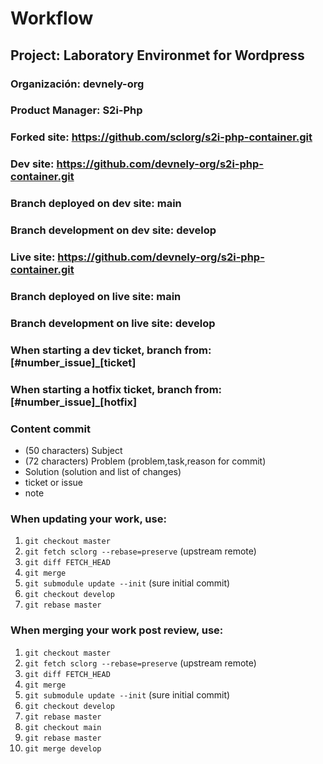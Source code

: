 Workflow
==========

## Project: Laboratory Environmet for Wordpress
### Organización: devnely-org
### Product Manager: S2i-Php
### Forked site: https://github.com/sclorg/s2i-php-container.git
### Dev site: https://github.com/devnely-org/s2i-php-container.git
### Branch deployed on dev site: main
### Branch development on dev site: develop
### Live site:  https://github.com/devnely-org/s2i-php-container.git
### Branch deployed on live site: main
### Branch development on live site: develop
### When starting a dev ticket, branch from: [#number_issue]_[ticket]
### When starting a hotfix ticket, branch from: [#number_issue]_[hotfix]

### Content commit

- (50 characters) Subject
- (72 characters) Problem (problem,task,reason for commit)
- Solution (solution and list of changes)
- ticket or issue
- note




### When updating your work, use: 

1. `git checkout master`
2. `git fetch sclorg --rebase=preserve` (upstream remote)
3. `git diff FETCH_HEAD`
4. `git merge`
5. `git submodule update --init` (sure initial commit)
6. `git checkout develop`
7. `git rebase master`



### When merging your work post review, use: 

1. `git checkout master`
2. `git fetch sclorg --rebase=preserve` (upstream remote)
3. `git diff FETCH_HEAD`
4. `git merge`
5. `git submodule update --init` (sure initial commit)
6. `git checkout develop`
7. `git rebase master`
8. `git checkout main`
9. `git rebase master`
10. `git merge develop`


